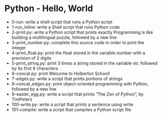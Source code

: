 # Python - Hello, World
* 0-run: write a shell script that runs a Python script
* 1-run_inline: write a Shell script that runs Python code
* 2-print.py: write a Python script that prints exactly Programming is like building a multilingual puzzle, followed by a new line
* 3-print_number.py: complete this source code in order to print the integer
* 4-print_float.py: print the float stored in the variable number with a precision of 2 digits
* 5-print_string.py: print 3 times a string stored in the variable str, followed by its first 9 characters
* 6-concat.py: print Welcome to Holberton School!
* 7-edges.py: write a script that prints portions of strings
* 8-concat_edges.py: print object-oriented programming with Python, followed by a new line
* 9-easter_egg.py: write a script that prints “The Zen of Python”, by TimPeters
* 100-write.py: write a script that prints a sentence using write
* 101-compile: write a script that compiles a Python script file
